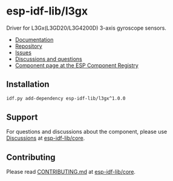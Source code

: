 # esp-idf-lib/l3gx

Driver for L3Gx(L3GD20/L3G4200D) 3-axis gyroscope sensors.

* [Documentation](https://esp-idf-lib.github.io/l3gx/)
* [Repository](https://github.com/esp-idf-lib/l3gx)
* [Issues](https://github.com/esp-idf-lib/l3gx/issues)
* [Discussions and questions](https://github.com/esp-idf-lib/core/discussions)
* [Component page at the ESP Component Registry](https://components.espressif.com/components/esp-idf-lib/l3gx)

## Installation

```sh
idf.py add-dependency esp-idf-lib/l3gx^1.0.0
```

## Support

For questions and discussions about the component, please use
[Discussions](https://github.com/esp-idf-lib/core/discussions)
at [esp-idf-lib/core](https://github.com/esp-idf-lib/core).

## Contributing

Please read [CONTRIBUTING.md](https://github.com/esp-idf-lib/core/blob/main/CONTRIBUTING.md)
at [esp-idf-lib/core](https://github.com/esp-idf-lib/core).
